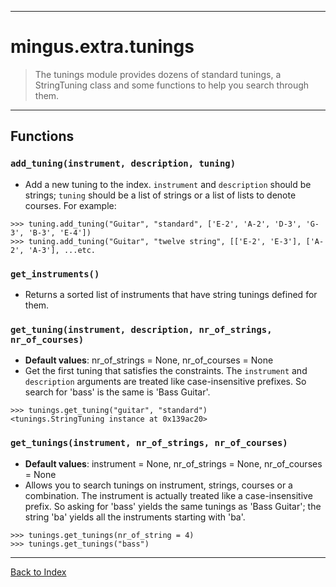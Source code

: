 
---


# mingus.extra.tunings #



> The tunings module provides dozens of standard tunings, a StringTuning
> class and some functions to help you search through them.




---


## Functions ##

### `add_tuning(instrument, description, tuning)` ###

  * Add a new tuning to the index. `instrument` and `description` should be strings; `tuning` should be a list of strings or a list of lists to denote courses. For example:
```
>>> tuning.add_tuning("Guitar", "standard", ['E-2', 'A-2', 'D-3', 'G-3', 'B-3', 'E-4'])
>>> tuning.add_tuning("Guitar", "twelve string", [['E-2', 'E-3'], ['A-2', 'A-3'], ...etc.
```

### `get_instruments()` ###

  * Returns a sorted list of instruments that have string tunings defined for them.

### `get_tuning(instrument, description, nr_of_strings, nr_of_courses)` ###

  * **Default values**: nr\_of\_strings = None, nr\_of\_courses = None
  * Get the first tuning that satisfies the constraints. The `instrument` and `description` arguments are treated like case-insensitive prefixes. So search for 'bass' is the same is 'Bass Guitar'.
```
>>> tunings.get_tuning("guitar", "standard")
<tunings.StringTuning instance at 0x139ac20>
```

### `get_tunings(instrument, nr_of_strings, nr_of_courses)` ###

  * **Default values**: instrument = None, nr\_of\_strings = None, nr\_of\_courses = None
  * Allows you to search tunings on instrument, strings, courses or a combination. The instrument is actually treated like a case-insensitive prefix. So asking for 'bass' yields the same tunings as 'Bass Guitar'; the string 'ba' yields all the instruments starting with 'ba'.
```
>>> tunings.get_tunings(nr_of_string = 4)
>>> tunings.get_tunings("bass")
```


---


[Back to Index](mingusIndex.md)